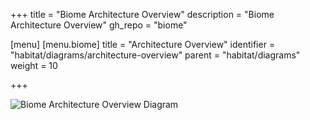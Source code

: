 +++
title = "Biome Architecture Overview"
description = "Biome Architecture Overview"
gh_repo = "biome"

[menu]
  [menu.biome]
    title = "Architecture Overview"
    identifier = "habitat/diagrams/architecture-overview"
    parent = "habitat/diagrams"
    weight = 10

+++

![Biome Architecture Overview Diagram](/images/habitat/biome-architecture-overview.png)
